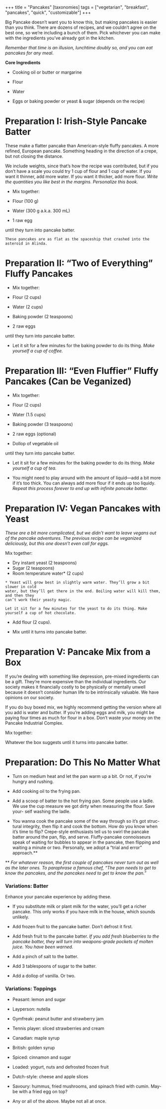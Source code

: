 +++
title = "Pancakes"
[taxonomies]
tags = ["vegetarian", "breakfast", "pancakes", "quick", "customizable"]
+++

Big Pancake doesn’t want you to know this, but making pancakes is easier
than you think. There are dozens of recipes, and we couldn’t agree on the
best one, so we’re including a bunch of them. Pick whichever you can make
with the ingredients you’ve already got in the kitchen.

_Remember that time is an illusion, lunchtime doubly so, and you can eat pancakes for
any meal_.

**Core Ingredients**

- Cooking oil or butter or margarine

- Flour

- Water

- Eggs or baking powder or yeast & sugar (depends on the recipe)

# **Preparation I: Irish-Style Pancake Batter**
These make a flatter pancake than American-style
fluffy pancakes. A more refined, European pancake.
Something heading in the direction of a crepe, but not
closing the distance.

We include weights, since that’s how the recipe was contributed, but if you
don’t have a scale you could try 1 cup of flour and 1 cup of water. If you want
it thinner, add more water. If you want it thicker, add more flour. _Write the
quantities you like best in the margins. Personalize this book._

- Mix together:

- Flour (100 g)
- Water (300 g a.k.a. 300 mL)
- 1 raw egg

until they turn into pancake batter.

```
These pancakes are as flat as the spaceship that crashed into the asteroid in Alinda.
```

# **Preparation II: “Two of Everything” Fluffy Pancakes**

- Mix together:

- Flour (2 cups)
- Water (2 cups)
- Baking powder (2 teaspoons)
- 2 raw eggs

until they turn into pancake batter.

- Let it sit for a few minutes for the baking powder to do its thing. _Make
  yourself a cup of coffee._

# **Preparation III: “Even Fluffier” Fluffy Pancakes (Can be Veganized)**

- Mix together:

- Flour (2 cups)
- Water (1.5 cups)
- Baking powder (3 teaspoons)
- 2 raw eggs (optional)
- Dollop of vegetable oil

until they turn into pancake batter.

- Let it sit for a few minutes for the baking powder to do its thing. _Make
  yourself a cup of tea._

- You might need to play around with the amount of liquid—add a bit
  more if it’s too thick. You can always add more flour if it ends up too
  liquidy. _Repeat this process forever to end up with infinite pancake batter._

# **Preparation IV: Vegan Pancakes with Yeast**
_These are a bit more complicated, but we didn’t want to leave vegans out of the
pancake adventures. The previous recipe can be veganized deliciously, but this one
doesn’t even call for eggs._

Mix together:
- Dry instant yeast (2 teaspoons)
- Sugar (2 teaspoons)
- Room temperature water\* (2 cups)

```
* Yeast will grow best in slightly warm water. They’ll grow a bit slower in cold
water, but they’ll get there in the end. Boiling water will kill them, and then they
can’t work their yeasty magic.
```

```
Let it sit for a few minutes for the yeast to do its thing. Make yourself a cup of hot chocolate.
```

- Add flour (2 cups).

- Mix until it turns into pancake batter.

# **Preparation V: Pancake Mix from a Box**
If you’re dealing with something like depression, pre-mixed ingredients can be a gift. They’re more expensive than the individual ingredients. Our society makes it financially costly to be physically or mentally unwell because it doesn’t consider human life to be intrinsically valuable. We have opinions on our society.

If you do buy boxed mix, we highly recommend getting the version where
all you add is water and butter. If you’re adding eggs and milk, you might be paying four times as much for flour in a box. Don’t waste your money on the Pancake Industrial Complex.

Mix together:

Whatever the box suggests until it turns into pancake batter.

# **Preparation: Do This No Matter What**

- Turn on medium heat and let the pan warm up a bit. Or not, if you’re
  hungry and rushing.

- Add cooking oil to the frying pan.

- Add a scoop of batter to the hot frying pan. Some people use a ladle. We
  use the cup measure we got dirty when measuring the flour. Save your-
  self washing the ladle.

- You wanna cook the pancake some of the way through so it’s got struc-
  tural integrity, then flip it and cook the bottom. How do you know when
  it’s time to flip? Crepe-style enthusiasts tell us to swirl the pancake batter around the pan, flip, and serve. Fluffy-pancake connoisseurs speak of waiting for bubbles to appear in the pancake, then flipping and waiting a minute or two. Personally, we adopt a “trial and error” approach.\*\*

\*\* _For whatever reason, the first couple of pancakes never turn out as well as the
later ones. To paraphrase a famous chef, “The pan needs to get to know the pancakes,
and the pancakes need to get to know the pan.”_

### **Variations: Batter**
Enhance your pancake experience by adding these.

- If you substitute milk or plant milk for the water, you’ll get a richer
  pancake. This only works if you have milk in the house, which sounds
  unlikely.

- Add frozen fruit to the pancake batter. Don’t defrost it first.

- Add fresh fruit to the pancake batter. _If you add fresh blueberries to the
  pancake batter, they will turn into weapons-grade pockets of molten juice. You
  have been warned._

- Add a pinch of salt to the batter.

- Add 3 tablespoons of sugar to the batter.

- Add a dollop of vanilla. Or two.

### **Variations: Toppings**

- Peasant: lemon and sugar

- Layperson: nutella

- Gymfreak: peanut butter and strawberry jam

- Tennis player: sliced strawberries and cream

- Canadian: maple syrup

- British: golden syrup

- Spiced: cinnamon and sugar

- Loaded: yogurt, nuts and defrosted frozen fruit

- Dutch-style: cheese and apple slices

- Savoury: hummus, fried mushrooms, and spinach fried with cumin. May-
  be with a fried egg on top?

- Any or all of the above. Maybe not all at once.
